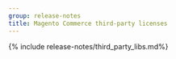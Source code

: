 ```yaml
---
group: release-notes
title: Magento Commerce third-party licenses
---
```


<!-- The 'packages' variable contains the 'packages' node of the '_data/codebase/v2_3/commerce/composer_lock.json' file
{% assign packages = site.data.codebase.v2_3.commerce.composer_lock.packages %} -->

<!-- The 'packages-dev' variable contains the 'packages-dev' node of the '_data/codebase/v2_3/commerce/composer_lock.json' file
{% assign packages-dev = site.data.codebase.v2_3.commerce.composer_lock.packages-dev %} -->

<!-- The 'packages-dev' variable contains the 'packages-dev' node of the '_data/codebase/v2_3/commerce/composer_lock.json' file
{% assign edition = site.data.var.ce %} -->

{% include release-notes/third_party_libs.md%}